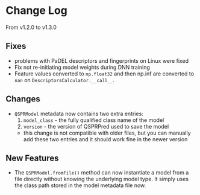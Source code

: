 # Change Log
From v1.2.0 to v1.3.0

## Fixes

- problems with PaDEL descriptors and fingerprints on Linux were fixed
- Fix not re-initiating model weights during DNN training
- Feature values converted to `np.float32` and then np.inf are converted to `nan` on `DescriptorsCalculator.__call__`.

## Changes

- `QSPRModel` metadata now contains two extra entries:
  1. `model_class` - the fully qualified class name of the model
  2. `version` - the version of QSPRPred used to save the model
  - this change is not compatible with older files, but you can manually add these two entries and it should work fine in the newer version

## New Features

- The `QSPRModel.fromFile()` method can now instantiate a model from a file directly without knowing the underlying model type. It simply uses the class path stored in the model metadata file now.
